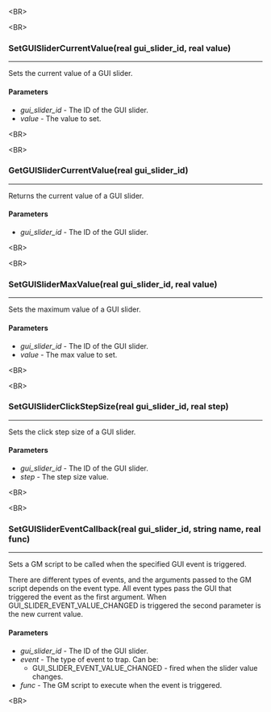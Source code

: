 

&lt;BR&gt;




&lt;BR&gt;


### SetGUISliderCurrentValue(real gui\_slider\_id, real value) ###

---

Sets the current value of a GUI slider.
#### Parameters ####
  * _gui\_slider\_id_ - The ID of the GUI slider.
  * _value_ - The value to set.


&lt;BR&gt;




&lt;BR&gt;


### GetGUISliderCurrentValue(real gui\_slider\_id) ###

---

Returns the current value of a GUI slider.
#### Parameters ####
  * _gui\_slider\_id_ - The ID of the GUI slider.


&lt;BR&gt;




&lt;BR&gt;


### SetGUISliderMaxValue(real gui\_slider\_id, real value) ###

---

Sets the maximum value of a GUI slider.
#### Parameters ####
  * _gui\_slider\_id_ - The ID of the GUI slider.
  * _value_ - The max value to set.


&lt;BR&gt;




&lt;BR&gt;


### SetGUISliderClickStepSize(real gui\_slider\_id, real step) ###

---

Sets the click step size of a GUI slider.
#### Parameters ####
  * _gui\_slider\_id_ - The ID of the GUI slider.
  * _step_ - The step size value.


&lt;BR&gt;




&lt;BR&gt;


### SetGUISliderEventCallback(real gui\_slider\_id, string name, real func) ###

---

Sets a GM script to be called when the specified GUI event is triggered.

There are different types of events, and the arguments passed to the GM script depends on the event type. All event types pass the GUI  that triggered the event as the first argument. When GUI\_SLIDER\_EVENT\_VALUE\_CHANGED is triggered the second parameter is the new current value.
#### Parameters ####
  * _gui\_slider\_id_ - The ID of the GUI slider.
  * _event_ - The type of event to trap. Can be:
    * GUI\_SLIDER\_EVENT\_VALUE\_CHANGED - fired when the slider value changes.
  * _func_ - The GM script to execute when the event is triggered.


&lt;BR&gt;

